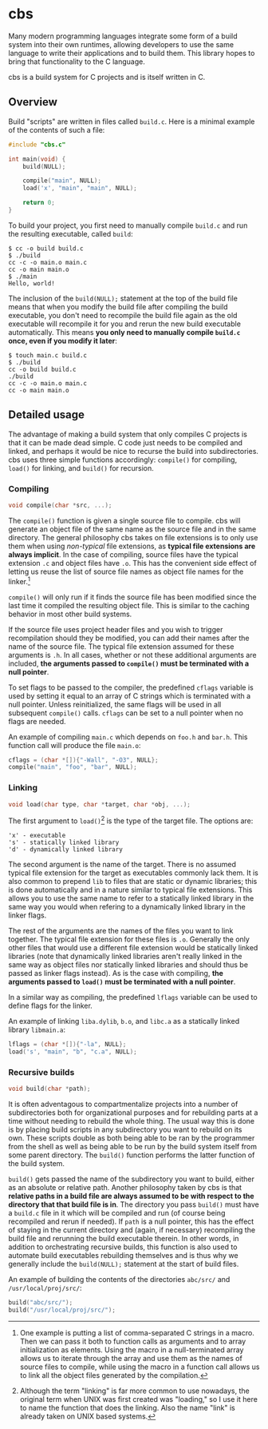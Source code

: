 # cbs

Many modern programming languages integrate some form of a build system into their own runtimes, allowing developers to use the same language to write their applications and to build them. This library hopes to bring that functionality to the C language.

cbs is a build system for C projects and is itself written in C.

## Overview

Build "scripts" are written in files called `build.c`. Here is a minimal example of the contents of such a file:

```c
#include "cbs.c"

int main(void) {
	build(NULL);

	compile("main", NULL);
	load('x', "main", "main", NULL);

	return 0;
}
```

To build your project, you first need to manually compile `build.c` and run the resulting executable, called `build`:

```console
$ cc -o build build.c
$ ./build
cc -c -o main.o main.c                                                                                                                   
cc -o main main.o
$ ./main
Hello, world!
```

The inclusion of the `build(NULL);` statement at the top of the build file means that when you modify the build file after compiling the build executable, you don't need to recompile the build file again as the old executable will recompile it for you and rerun the new build executable automatically. This means **you only need to manually compile `build.c` once, even if you modify it later**:

```console
$ touch main.c build.c
$ ./build
cc -o build build.c
./build
cc -c -o main.o main.c
cc -o main main.o
```

## Detailed usage

The advantage of making a build system that only compiles C projects is that it can be made dead simple. C code just needs to be compiled and linked, and perhaps it would be nice to recurse the build into subdirectories. cbs uses three simple functions accordingly: `compile()` for compiling, `load()` for linking, and `build()` for recursion.

### Compiling

```c
void compile(char *src, ...);
```

The `compile()` function is given a single source file to compile. cbs will generate an object file of the same name as the source file and in the same directory. The general philosophy cbs takes on file extensions is to only use them when using *non-typical* file extensions, as **typical file extensions are always implicit**. In the case of compiling, source files have the typical extension `.c` and object files have `.o`. This has the convenient side effect of letting us reuse the list of source file names as object file names for the linker.[^1]

[^1]: One example is putting a list of comma-separated C strings in a macro. Then we can pass it both to function calls as arguments and to array initialization as elements. Using the macro in a null-terminated array allows us to iterate through the array and use them as the names of source files to compile, while using the macro in a function call allows us to link all the object files generated by the compilation.

`compile()` will only run if it finds the source file has been modified since the last time it compiled the resulting object file. This is similar to the caching behavior in most other build systems.

If the source file uses project header files and you wish to trigger recompilation should they be modified, you can add their names after the name of the source file. The typical file extension assumed for these arguments is `.h`. In all cases, whether or not these additional arguments are included, **the arguments passed to `compile()` must be terminated with a null pointer**.

To set flags to be passed to the compiler, the predefined `cflags` variable is used by setting it equal to an array of C strings which is terminated with a null pointer. Unless reinitialized, the same flags will be used in all subsequent `compile()` calls. `cflags` can be set to a null pointer when no flags are needed.

An example of compiling `main.c` which depends on `foo.h` and `bar.h`. This function call will produce the file `main.o`:

```c
cflags = (char *[]){"-Wall", "-O3", NULL};
compile("main", "foo", "bar", NULL);
```

### Linking

```c
void load(char type, char *target, char *obj, ...);
```

The first argument to `load()`[^2] is the type of the target file. The options are:

[^2]: Although the term "linking" is far more common to use nowadays, the original term when UNIX was first created was "loading," so I use it here to name the function that does the linking. Also the name "link" is already taken on UNIX based systems.

```
'x' - executable
's' - statically linked library
'd' - dynamically linked library
```

The second argument is the name of the target. There is no assumed typical file extension for the target as executables commonly lack them. It is also common to prepend `lib` to files that are static or dynamic libraries; this is done automatically and in a nature similar to typical file extensions. This allows you to use the same name to refer to a statically linked library in the same way you would when refering to a dynamically linked library in the linker flags.

The rest of the arguments are the names of the files you want to link together. The typical file extension for these files is `.o`. Generally the only other files that would use a different file extension would be statically linked libraries (note that dynamically linked libraries aren't really linked in the same way as object files nor statically linked libraries and should thus be passed as linker flags instead). As is the case with compiling, **the arguments passed to `load()` must be terminated with a null pointer**.

In a similar way as compiling, the predefined `lflags` variable can be used to define flags for the linker.

An example of linking `liba.dylib`, `b.o`, and `libc.a` as a statically linked library `libmain.a`:

```c
lflags = (char *[]){"-la", NULL};
load('s', "main", "b", "c.a", NULL);
```

### Recursive builds

```c
void build(char *path);
```

It is often adventagous to compartmentalize projects into a number of subdirectories both for organizational purposes and for rebuilding parts at a time without needing to rebuild the whole thing. The usual way this is done is by placing build scripts in any subdirectory you want to rebuild on its own. These scripts double as both being able to be ran by the programmer from the shell as well as being able to be run by the build system itself from some parent directory. The `build()` function performs the latter function of the build system.

`build()` gets passed the name of the subdirectory you want to build, either as an absolute or relative path. Another philosophy taken by cbs is that **relative paths in a build file are always assumed to be with respect to the directory that that build file is in**. The directory you pass `build()` must have a `build.c` file in it which will be compiled and run (of course being recompiled and rerun if needed). If `path` is a null pointer, this has the effect of staying in the current directory and (again, if necessary) recompiling the build file and rerunning the build executable therein. In other words, in addition to orchestrating recursive builds, this function is also used to automate build executables rebuilding themselves and is thus why we generally include the `build(NULL);` statement at the start of build files.

An example of building the contents of the directories `abc/src/` and `/usr/local/proj/src/`:

```c
build("abc/src/");
build("/usr/local/proj/src/");
```
